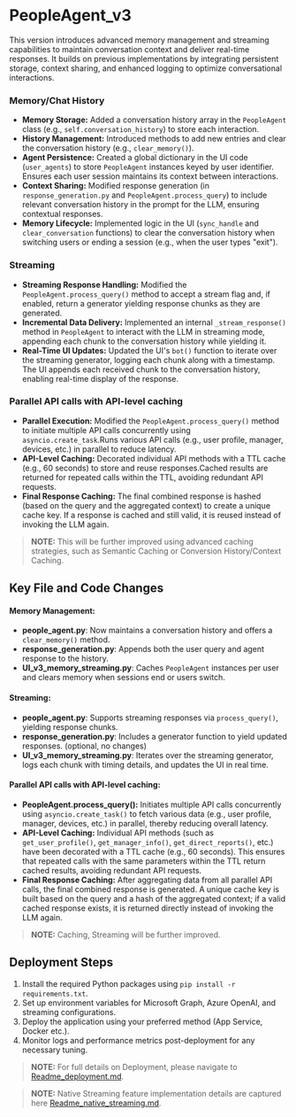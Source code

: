# PeopleAgent_v3

This version introduces advanced memory management and streaming capabilities to maintain conversation context and deliver real-time responses. It builds on previous implementations by integrating persistent storage, context sharing, and enhanced logging to optimize conversational interactions.

### Memory/Chat History

- **Memory Storage:** Added a conversation history array in the `PeopleAgent` class (e.g., `self.conversation_history`) to store each interaction.
- **History Management:** Introduced methods to add new entries and clear the conversation history (e.g., `clear_memory()`).
- **Agent Persistence:** Created a global dictionary in the UI code (`user_agents`) to store `PeopleAgent` instances keyed by user identifier. Ensures each user session maintains its context between interactions.
- **Context Sharing:** Modified response generation (in `response_generation.py` and `PeopleAgent.process_query`) to include relevant conversation history in the prompt for the LLM, ensuring contextual responses.
- **Memory Lifecycle:** Implemented logic in the UI (`sync_handle` and `clear_conversation` functions) to clear the conversation history when switching users or ending a session (e.g., when the user types "exit").

### Streaming

- **Streaming Response Handling:** Modified the `PeopleAgent.process_query()` method to accept a stream flag and, if enabled, return a generator yielding response chunks as they are generated.
- **Incremental Data Delivery:** Implemented an internal `_stream_response()` method in `PeopleAgent` to interact with the LLM in streaming mode, appending each chunk to the conversation history while yielding it.
- **Real-Time UI Updates:** Updated the UI's `bot()` function to iterate over the streaming generator, logging each chunk along with a timestamp.
The UI appends each received chunk to the conversation history, enabling real-time display of the response.

### Parallel API calls with API-level caching

- **Parallel Execution:** Modified the `PeopleAgent.process_query()` method to initiate multiple API calls concurrently using `asyncio.create_task`.Runs various API calls (e.g., user profile, manager, devices, etc.) in parallel to reduce latency.
- **API-Level Caching:** Decorated individual API methods with a TTL cache (e.g., 60 seconds) to store and reuse responses.Cached results are returned for repeated calls within the TTL, avoiding redundant API requests.
- **Final Response Caching:** The final combined response is hashed (based on the query and the aggregated context) to create a unique cache key.
If a response is cached and still valid, it is reused instead of invoking the LLM again.

> **NOTE:** This will be further improved using advanced caching strategies, such as Semantic Caching or Conversion History/Context Caching.


## Key File and Code Changes

#### Memory Management:
- **people_agent.py**: Now maintains a conversation history and offers a `clear_memory()` method.
- **response_generation.py**: Appends both the user query and agent response to the history.
- **UI_v3_memory_streaming.py**: Caches `PeopleAgent` instances per user and clears memory when sessions end or users switch.

#### Streaming:
- **people_agent.py**: Supports streaming responses via `process_query()`, yielding response chunks.
- **response_generation.py**: Includes a generator function to yield updated responses. (optional, no changes)
- **UI_v3_memory_streaming.py**: Iterates over the streaming generator, logs each chunk with timing details, and updates the UI in real time.

#### Parallel API calls with API-level caching:
- **PeopleAgent.process_query():** Initiates multiple API calls concurrently using `asyncio.create_task()` to fetch various data (e.g., user profile, manager, devices, etc.) in parallel, thereby reducing overall latency.
- **API-Level Caching:**  Individual API methods (such as `get_user_profile()`, `get_manager_info()`, `get_direct_reports()`, etc.) have been decorated with a TTL cache (e.g., 60 seconds). This ensures that repeated calls with the same parameters within the TTL return cached results, avoiding redundant API requests.
- **Final Response Caching:**  After aggregating data from all parallel API calls, the final combined response is generated. A unique cache key is built based on the query and a hash of the aggregated context; if a valid cached response exists, it is returned directly instead of invoking the LLM again.

> **NOTE:** Caching, Streaming will be further improved.

## Deployment Steps

1. Install the required Python packages using `pip install -r requirements.txt`.
2. Set up environment variables for Microsoft Graph, Azure OpenAI, and streaming configurations.
3. Deploy the application using your preferred method (App Service, Docker etc.).
4. Monitor logs and performance metrics post-deployment for any necessary tuning.

> **NOTE:** For full details on Deployment, please navigate to [Readme_deployment.md](./Readme_deployment.md).

> **NOTE:** Native Streaming feature implementation details are captured here [Readme_native_streaming.md](./Readme_native_streaming.md).